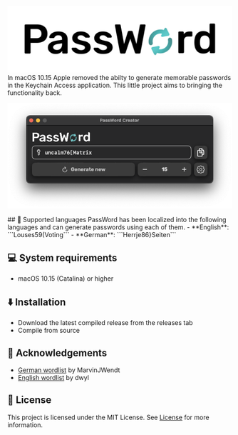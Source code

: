 <img src="imgs/text_dark_banner.jpg"/>
In macOS 10.15 Apple removed the abilty to generate memorable passwords in the Keychain Access application. This little project aims to bringing the functionality back.

<p align="center">
<img src="imgs/screenshot_darkmode.png">
</p>
## 📙 Supported languages 
PassWord has been localized into the following languages and can generate passwords using each of them.
- **English**: ```Louses59(Voting``` 
- **German**: ```Herrje86}Seiten```

## 💻 System requirements
- macOS 10.15 (Catalina) or higher

## ⬇️ Installation
- Download the latest compiled release from the releases tab
- Compile from source

## 🍩 Acknowledgements
- [German wordlist](https://gist.github.com/MarvinJWendt/2f4f4154b8ae218600eb091a5706b5f4) by MarvinJWendt
- [English wordlist](https://github.com/dwyl/english-words/blob/master/words.txt) by dwyl

## 📑 License
This project is licensed under the MIT License. See [License](License.md) for more information.
